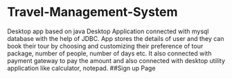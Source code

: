 # Travel-Management-System
Desktop app based on java
Desktop Application connected with mysql database with the help of JDBC.
App stores the details of user and they can book their tour by choosing and customizing their preference of tour package, number of people, number of days etc.
It also connected with payment gateway to pay the amount and also connected with desktop utility application like calculator, notepad.
##Sign up Page
